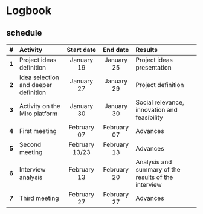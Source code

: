 #   Logbook


##  schedule

|   #    | Activity                                               | Start date       |  End date       | Results                                     |
| :----: | :----------------------------------------------------- | :---------:      | :---------:     | :------------------------------------------------------ |
| **1**  | Project ideas definition                               | January 19    | January 25   | Project ideas presentation                              |
| **2**  | Idea selection and deeper definition                   | January 27    | January 29   | Project definition                                      |
| **3**  | Activity on the Miro platform                         | January 30    | January 30   | Social relevance, innovation and feasibility            |
| **4**  | First meeting                                          | February 07  | February 07  | Advances                                                |
| **5**  | Second meeting                                         | February 13/23   | February 13  | Advances                                                |
| **6**  | Interview analysis                                             | February 13   | February 20  | Analysis and summary of the results of the interview|
| **7**  | Third meeting                                              | February 27   | February 27  | Advances                                         |
